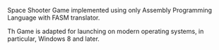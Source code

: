 Space Shooter Game implemented using only Assembly Programming Language with FASM translator.

Th Game is adapted for launching on modern operating systems, in particular, Windows 8 and later.